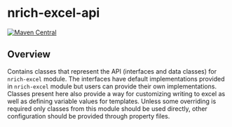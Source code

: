 # nrich-excel-api

[![Maven Central](https://maven-badges.herokuapp.com/maven-central/net.croz.nrich/nrich-excel-api/badge.svg?color=blue)](https://maven-badges.herokuapp.com/maven-central/net.croz.nrich/nrich-excel-api)

## Overview

Contains classes that represent the API (interfaces and data classes) for `nrich-excel` module. The interfaces have default implementations provided in
`nrich-excel` module but users can provide their own implementations. Classes present here also provide a way for customizing writing to excel as well as defining variable values for templates.
Unless some overriding is required only classes from this module should be used directly, other configuration should be provided through property files.
